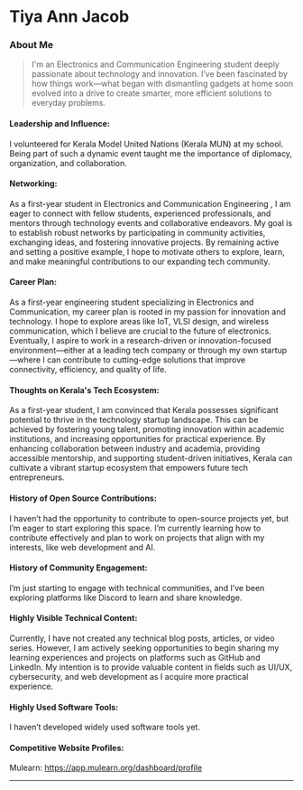 # Tiya Ann Jacob

### About Me

> I'm an Electronics and Communication Engineering student deeply passionate about technology and innovation.
>  I’ve been fascinated by how things work—what began with dismantling gadgets at home soon evolved into a drive to create smarter, more efficient solutions to everyday problems.

#### Leadership and Influence:

 I volunteered for Kerala Model United Nations (Kerala MUN) at my school. Being part of such a dynamic event taught me the importance of diplomacy, organization, and collaboration.

#### Networking:

As a first-year student in Electronics and Communication Engineering , I am eager to connect with fellow students, experienced professionals, and mentors through technology events and collaborative endeavors.
My goal is to establish robust networks by participating in community activities, exchanging ideas, and fostering innovative projects. 
By remaining active and setting a positive example, I hope to motivate others to explore, learn, and make meaningful contributions to our expanding tech community.

#### Career Plan:

As a first-year engineering student specializing in Electronics and Communication, my career plan is rooted in my passion for innovation and technology.
I hope to explore areas like IoT, VLSI design, and wireless communication, which I believe are crucial to the future of electronics. 
Eventually, I aspire to work in a research-driven or innovation-focused environment—either at a leading tech company or through my own startup—where I can contribute to cutting-edge solutions that improve connectivity, efficiency, and quality of life.

#### Thoughts on Kerala's Tech Ecosystem:

As a first-year student, I am convinced that Kerala possesses significant potential to thrive in the technology startup landscape. 
This can be achieved by fostering young talent, promoting innovation within academic institutions, and increasing opportunities for practical experience. 
By enhancing collaboration between industry and academia, providing accessible mentorship, and supporting student-driven initiatives, Kerala can cultivate a vibrant startup ecosystem that empowers future tech entrepreneurs.

#### History of Open Source Contributions:

I haven’t had the opportunity to contribute to open-source projects yet, but I’m eager to start exploring this space. 
I’m currently learning how to contribute effectively and plan to work on projects that align with my interests, like web development and AI.

#### History of Community Engagement:

I’m just starting to engage with technical communities, and I’ve been exploring platforms like Discord to learn and share knowledge.

#### Highly Visible Technical Content:

Currently, I have not created any technical blog posts, articles, or video series. 
However, I am actively seeking opportunities to begin sharing my learning experiences and projects on platforms such as GitHub and LinkedIn. 
My intention is to provide valuable content in fields such as UI/UX, cybersecurity, and web development as I acquire more practical experience.

#### Highly Used Software Tools:

I haven’t developed widely used software tools yet.

#### Competitive Website Profiles:

Mulearn: https://app.mulearn.org/dashboard/profile


---
